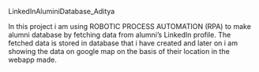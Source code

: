 LinkedInAluminiDatabase_Aditya

In this project i am using ROBOTIC PROCESS AUTOMATION (RPA) to make alumni database by fetching data from alumni’s LinkedIn profile. The fetched data is stored in database that i have created and later on i am showing the data on google map on the basis of their location in the webapp made.
